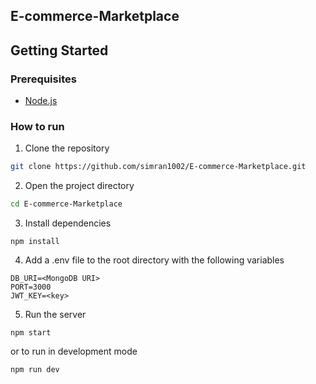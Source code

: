 ## E-commerce-Marketplace

## Getting Started
### Prerequisites
- [Node.js](https://nodejs.org/en/)

### How to run
1. Clone the repository
```bash
git clone https://github.com/simran1002/E-commerce-Marketplace.git
```

2. Open the project directory
```bash
cd E-commerce-Marketplace
```

3. Install dependencies
```
npm install
```

4. Add a .env file to the root directory with the following variables
```
DB_URI=<MongoDB URI>
PORT=3000
JWT_KEY=<key>
```

5. Run the server 
```
npm start
```
or to run in development mode
```
npm run dev
```
